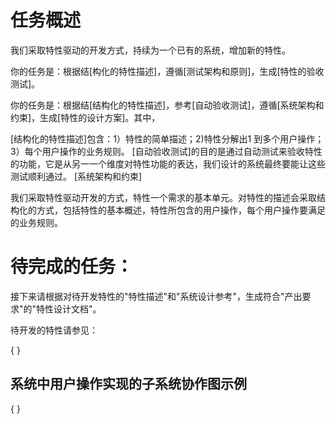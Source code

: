 
# 任务概述

我们采取特性驱动的开发方式，持续为一个已有的系统，增加新的特性。

你的任务是：根据结[构化的特性描述]，遵循[测试架构和原则]，生成[特性的验收测试]。

你的任务是：根据结[结构化的特性描述]，参考[自动验收测试]，遵循[系统架构和约束]，生成[特性的设计方案]。其中，

[结构化的特性描述]包含：1）特性的简单描述；2)特性分解出1 到多个用户操作；3）每个用户操作的业务规则。
[自动验收测试]的目的是通过自动测试来验收特性的功能，它是从另一一个维度对特性功能的表达，我们设计的系统最终要能让这些测试顺利通过。
[系统架构和约束]





我们采取特性驱动开发的方式，特性一个需求的基本单元。对特性的描述会采取结构化的方式，包括特性的基本概述，特性所包含的用户操作，每个用户操作要满足的业务规则。



# 待完成的任务：





接下来请根据对待开发特性的"特性描述"和"系统设计参考"，生成符合"产出要求"的"特性设计文档"。

待开发的特性请参见： 


{
}

## 系统中用户操作实现的子系统协作图示例
{
}





